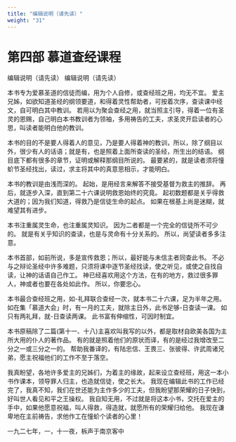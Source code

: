```yaml
---
title: "编辑说明（请先读）"
weight: "31"
---
```


# 第四部 慕道查经课程

编辑说明（请先读）
编辑说明（请先读）

本书专为爱慕圣道的信徒而编，用为个人自修，或查经班之用，均无不宜。
爱主兄姊，如欲知道圣经的纲领要道，和得着灵性帮助者，可按着次序，查读课中经文，自可明白其中教训。
若用以为聚会查经之用，就当照主引导，得着一位有圣灵的恩赐，自己明白本书教训者为领袖，多用祷告的工夫，求圣灵开启读者的心思，叫读者能明白他的教训。

本书的目的不是要人得着人的意见，乃是要人得着神的教训，所以，除了纲目以外，很少有人的话语；就是有，也是照着上面所查读的圣经，所生出的结语。
纲目底下都有很多的章节，证明或解释那纲目所说的。
最要紧的，就是读者须将憧蚧节圣经找出，读过，求主将其中的真意思相示，才能明白。

本书的教训是由浅而深的。
起始，是用经言来解答不接受基督为救主的推辞。
再后，就逐步入深，直到第二十六课说明救恩始终的究竟。
起初数题都是关乎得救大道的；因为我们知道，得救乃是信徒生命的起点。
如果在根基上尚是迷糊，就难望其有进步。

本书注重属灵生命，也注重属灵知识。
因为二者都是一个完全的信徒所不可少的。
就是有关乎知识的查读，也是与灵命有十分关系的。
所以，尚望读者多多注意。

本书首部，如前所说，多是宣传救恩；所以，最好能与未信主者同查此书。
不必与之辩论圣经中许多难题，只须将课中逐节圣经找读，使之听见，或使之自找自读，让神的话语自己作工。
神已经喜欢用这个方法，在有的地方，救过很多罪人，神或者也要在各处如此作。
所以，你要忠心。

本书最合查经班之用，如-礼拜联合查经一次，就本书二十六课，足为半年之用。
如在集「慕道大会」时，有一月的工夫，就除主日外，此书足够-日查读一课。
如只有两礼拜，就-日查读两课。
此书富有伸缩性，可因时制宜。

本书原稿除了二篇(第十一、十八)主喜欢叫我写的以外，都是取材自欧美各国为主所大用的仆人的著作品。
有的就是照着他们的原状而译，有的是经过我增改至二分之一或三分之一的。
帮助我番译的，有陆忠信、王畏三、张彼得、许武周诸兄弟，愿主祝福他们的工作不至于落空。

我真盼望，各地许多爱主的兄姊们，为着主的缘故，起来设立查经班，用这一本小书作课本，领导罪人归主，也造就信徒，使之长大。
我现在编辑此书的工作已经完了，我真不知，我们在世还能为主作多少的工夫，但我盼望那荣耀的日子快到，好叫世人看见和平之王操权。
我自知无用，不过就是将这本小书，交托在爱主的手中，如果他愿意祝福，叫人得救，得造就，就愿所有的荣耀归给他。
我现在谦卑地在主前祷告，求他作工在憧蚧个读者的心里！

一九二七年，一，十一夜，柝声于南京客中
